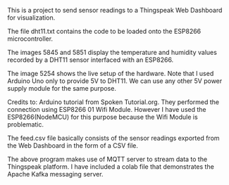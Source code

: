 This is a project to send sensor readings to a Thingspeak Web Dashboard for visualization. 

The file dht11.txt contains the code to be loaded onto the ESP8266 microcontroller.

The images 5845 and 5851 display the temperature and humidity values recorded by a DHT11 sensor interfaced with an ESP8266.

The image 5254 shows the live setup of the hardware. Note that I used Arduino Uno only to provide 5V to DHT11. We can use any 
other 5V power supply module for the same purpose.

Credits to: Arduino tutorial from Spoken Tutorial.org. They performed the connection using ESP8266 01 Wifi Module. 
However I have used the ESP8266(NodeMCU) for this purpose because the Wifi Module is problematic.

The feed.csv file basically consists of the sensor readings exported from the Web Dashboard in the form of a CSV file.

The above program makes use of MQTT server to stream data to the Thingspeak platform. I have included a colab file that demonstrates the Apache Kafka messaging server.
